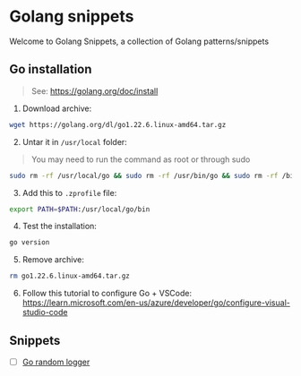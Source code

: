 # Golang snippets
Welcome to Golang Snippets, a collection of Golang patterns/snippets

## Go installation
> See: https://golang.org/doc/install
1. Download archive:
```sh
wget https://golang.org/dl/go1.22.6.linux-amd64.tar.gz
```
2. Untar it in `/usr/local` folder:
> You may need to run the command as root or through sudo
```sh
sudo rm -rf /usr/local/go && sudo rm -rf /usr/bin/go && sudo rm -rf /bin/go && sudo tar -C /usr/local -xzf go1.22.6.linux-amd64.tar.gz
```
3. Add this to `.zprofile` file:
```sh
export PATH=$PATH:/usr/local/go/bin
```
4. Test the installation:
```sh
go version
```
5. Remove archive:
```sh
rm go1.22.6.linux-amd64.tar.gz
```
6. Follow this tutorial to configure Go + VSCode: https://learn.microsoft.com/en-us/azure/developer/go/configure-visual-studio-code


## Snippets
- [ ] [Go random logger](https://github.com/veben/go_random_logger/blob/main/readme.md)